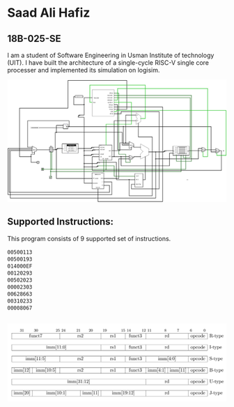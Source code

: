 # Saad Ali Hafiz
## 18B-025-SE

I am a student of Software Engineering in Usman Institute of technology (UIT).
I have built the architecture of a single-cycle RISC-V single core processer and implemented its simulation on logisim.

![alt text](https://github.com/SaadAliHafiz/Single-cycle-riscv-cpu/blob/main/circuits.jpg)

## Supported Instructions:

 This program consists of 9 supported set of instructions.
```
00500113
00500193
014000EF
00120293
00502023
00002303
00628663
00310233
00008067
```

## ![alt text](https://github.com/SaadAliHafiz/Single-cycle-riscv-cpu/blob/main/instructionRV32I.png)
